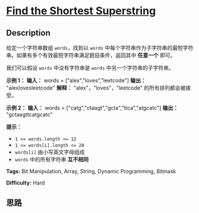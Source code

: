 # [Find the Shortest Superstring][title]

## Description

给定一个字符串数组 `words`，找到以 `words` 中每个字符串作为子字符串的最短字符串。如果有多个有效最短字符串满足题目条件，返回其中
**任意一个** 即可。

我们可以假设 `words` 中没有字符串是 `words` 中另一个字符串的子字符串。

**示例 1：**
            **输入：** words = ["alex","loves","leetcode"]    **输出：** "alexlovesleetcode"    **解释：** "alex"，"loves"，"leetcode" 的所有排列都会被接受。

**示例 2：**
            **输入：** words = ["catg","ctaagt","gcta","ttca","atgcatc"]    **输出：** "gctaagttcatgcatc"

**提示：**

  * `1 <= words.length <= 12`
  * `1 <= words[i].length <= 20`
  * `words[i]` 由小写英文字母组成
  * `words` 中的所有字符串 **互不相同**


**Tags:** Bit Manipulation, Array, String, Dynamic Programming, Bitmask

**Difficulty:** Hard

## 思路

[title]: https://leetcode-cn.com/problems/find-the-shortest-superstring
